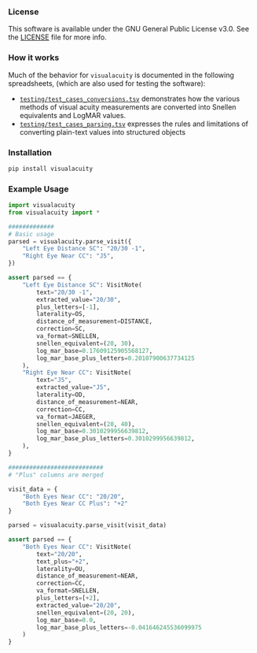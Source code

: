 ### License

This software is available under the GNU General Public License v3.0. See the [LICENSE](LICENSE) file for more info.

### How it works

Much of the behavior for `visualacuity` is documented in the following spreadsheets, (which are also used for testing 
the software):

* [`testing/test_cases_conversions.tsv`](testing/test_cases_conversions.tsv) demonstrates how the various methods of
  visual acuity measurements are converted into Snellen equivalents and LogMAR values. 
* [`testing/test_cases_parsing.tsv`](testing/test_cases_parsing.tsv) expresses the rules and limitations of converting
  plain-text values into structured objects

### Installation

```bash
pip install visualacuity
```

### Example Usage

```python
import visualacuity
from visualacuity import *

#############
# Basic usage
parsed = visualacuity.parse_visit({
    "Left Eye Distance SC": "20/30 -1",
    "Right Eye Near CC": "J5",
})

assert parsed == {
    "Left Eye Distance SC": VisitNote(
        text="20/30 -1",
        extracted_value="20/30",
        plus_letters=[-1],
        laterality=OS,
        distance_of_measurement=DISTANCE,
        correction=SC,
        va_format=SNELLEN,
        snellen_equivalent=(20, 30),
        log_mar_base=0.17609125905568127,
        log_mar_base_plus_letters=0.20107900637734125
    ),
    "Right Eye Near CC": VisitNote(
        text="J5",
        extracted_value="J5",
        laterality=OD,
        distance_of_measurement=NEAR,
        correction=CC,
        va_format=JAEGER,
        snellen_equivalent=(20, 40),
        log_mar_base=0.3010299956639812,
        log_mar_base_plus_letters=0.3010299956639812,
    ),
}

###########################
# "Plus" columns are merged

visit_data = {
    "Both Eyes Near CC": "20/20",
    "Both Eyes Near CC Plus": "+2"
}

parsed = visualacuity.parse_visit(visit_data)

assert parsed == {
    "Both Eyes Near CC": VisitNote(
        text="20/20",
        text_plus="+2",
        laterality=OU,
        distance_of_measurement=NEAR,
        correction=CC,
        va_format=SNELLEN,
        plus_letters=[+2],
        extracted_value="20/20",
        snellen_equivalent=(20, 20),
        log_mar_base=0.0,
        log_mar_base_plus_letters=-0.041646245536099975
    )
}

```